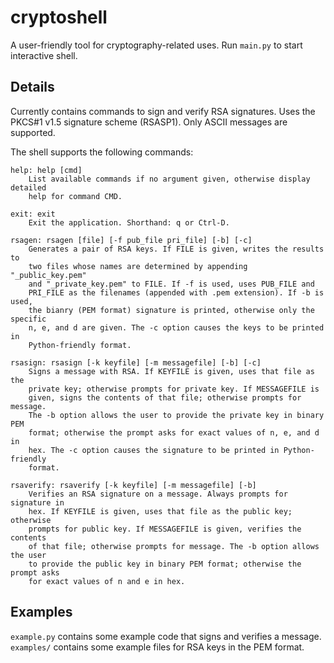 # cryptoshell

A user-friendly tool for cryptography-related uses. Run `main.py` to start interactive shell.

## Details

Currently contains commands to sign and verify RSA signatures. Uses the PKCS#1 v1.5 signature scheme (RSASP1). Only ASCII messages are supported.

The shell supports the following commands:

```
help: help [cmd]
    List available commands if no argument given, otherwise display detailed
    help for command CMD.

exit: exit
    Exit the application. Shorthand: q or Ctrl-D.

rsagen: rsagen [file] [-f pub_file pri_file] [-b] [-c]
    Generates a pair of RSA keys. If FILE is given, writes the results to
    two files whose names are determined by appending "_public_key.pem"
    and "_private_key.pem" to FILE. If -f is used, uses PUB_FILE and
    PRI_FILE as the filenames (appended with .pem extension). If -b is used,
    the bianry (PEM format) signature is printed, otherwise only the specific
    n, e, and d are given. The -c option causes the keys to be printed in
    Python-friendly format.

rsasign: rsasign [-k keyfile] [-m messagefile] [-b] [-c]
    Signs a message with RSA. If KEYFILE is given, uses that file as the
    private key; otherwise prompts for private key. If MESSAGEFILE is
    given, signs the contents of that file; otherwise prompts for message.
    The -b option allows the user to provide the private key in binary PEM
    format; otherwise the prompt asks for exact values of n, e, and d in
    hex. The -c option causes the signature to be printed in Python-friendly
    format.

rsaverify: rsaverify [-k keyfile] [-m messagefile] [-b]
    Verifies an RSA signature on a message. Always prompts for signature in
    hex. If KEYFILE is given, uses that file as the public key; otherwise
    prompts for public key. If MESSAGEFILE is given, verifies the contents
    of that file; otherwise prompts for message. The -b option allows the user
    to provide the public key in binary PEM format; otherwise the prompt asks
    for exact values of n and e in hex.
```

## Examples

`example.py` contains some example code that signs and verifies a message. `examples/` contains some example files for RSA keys in the PEM format.
